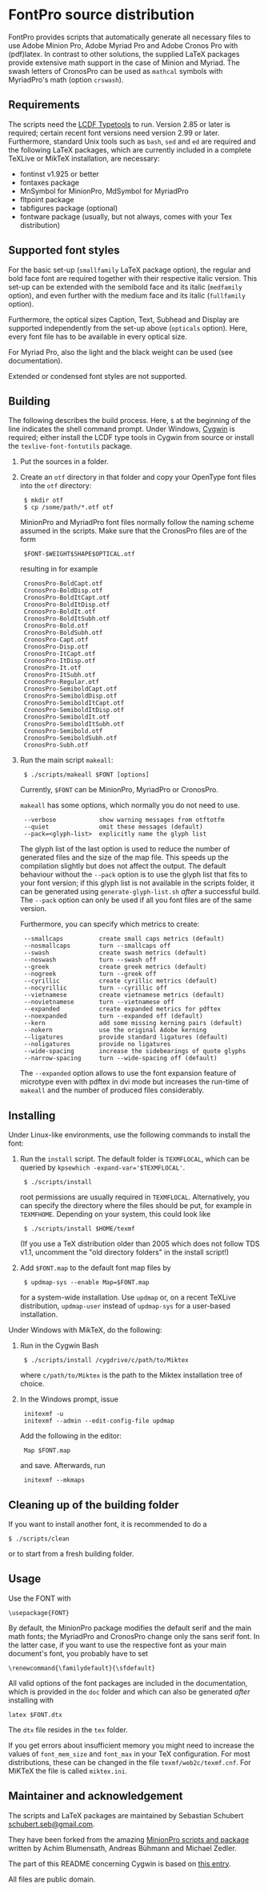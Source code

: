 FontPro source distribution
===========================

FontPro provides scripts that automatically generate all necessary
files to use Adobe Minion Pro, Adobe Myriad Pro and Adobe Cronos Pro
with (pdf)latex.  In contrast to other solutions, the supplied LaTeX
packages provide extensive math support in the case of Minion and
Myriad.  The swash letters of CronosPro can be used as `mathcal`
symbols with MyriadPro's math (option `crswash`).


Requirements
------------

The scripts need the [LCDF Typetools](http://www.lcdf.org/type/) to
run.  Version 2.85 or later is required; certain recent font versions
need version 2.99 or later.  Furthermore, standard Unix tools such as
`bash`, `sed` and `ed` are required and the following LaTeX packages,
which are currently included in a complete TeXLive or MikTeX
installation, are necessary:

* fontinst v1.925 or better
* fontaxes package
* MnSymbol for MinionPro, MdSymbol for MyriadPro
* fltpoint package
* tabfigures package (optional)
* fontware package (usually, but not always, comes with your Tex
  distribution)


Supported font styles
---------------------

For the basic set-up (`smallfamily` LaTeX package option), the regular
and bold face font are required together with their respective italic
version.  This set-up can be extended with the semibold face and its
italic (`medfamily` option), and even further with the medium face and
its italic (`fullfamily` option).

Furthermore, the optical sizes Caption, Text, Subhead and Display are
supported independently from the set-up above (`opticals` option).
Here, every font file has to be available in every optical size.

For Myriad Pro, also the light and the black weight can be used (see
documentation).

Extended or condensed font styles are not supported.


Building
--------

The following describes the build process. Here, `$` at the beginning
of the line indicates the shell command prompt. Under Windows,
[Cygwin](http://www.cygwin.com/) is required; either install the LCDF
type tools in Cygwin from source or install the
`texlive-font-fontutils` package.

1. Put the sources in a folder.
2. Create an `otf` directory in that folder and copy your OpenType
   font files into the `otf` directory:

        $ mkdir otf
        $ cp /some/path/*.otf otf

   MinionPro and MyriadPro font files normally follow the naming
   scheme assumed in the scripts. Make sure that the CronosPro files
   are of the form

        $FONT-$WEIGHT$SHAPE$OPTICAL.otf

   resulting in for example

        CronosPro-BoldCapt.otf
        CronosPro-BoldDisp.otf
        CronosPro-BoldItCapt.otf
        CronosPro-BoldItDisp.otf
        CronosPro-BoldIt.otf
        CronosPro-BoldItSubh.otf
        CronosPro-Bold.otf
        CronosPro-BoldSubh.otf
        CronosPro-Capt.otf
        CronosPro-Disp.otf
        CronosPro-ItCapt.otf
        CronosPro-ItDisp.otf
        CronosPro-It.otf
        CronosPro-ItSubh.otf
        CronosPro-Regular.otf
        CronosPro-SemiboldCapt.otf
        CronosPro-SemiboldDisp.otf
        CronosPro-SemiboldItCapt.otf
        CronosPro-SemiboldItDisp.otf
        CronosPro-SemiboldIt.otf
        CronosPro-SemiboldItSubh.otf
        CronosPro-Semibold.otf
        CronosPro-SemiboldSubh.otf
        CronosPro-Subh.otf 

3. Run the main script `makeall`:

        $ ./scripts/makeall $FONT [options]

   Currently, `$FONT` can be MinionPro, MyriadPro or CronosPro.

   `makeall` has some options, which normally you do not need to use.

        --verbose            show warning messages from otftotfm
        --quiet              omit these messages (default)
        --pack=<glyph-list>  explicitly name the glyph list

   The glyph list of the last option is used to reduce the number of
   generated files and the size of the map file. This speeds up the
   compilation slightly but does not affect the output. The default
   behaviour without the `--pack` option is to use the glyph list that
   fits to your font version; if this glyph list is not available in
   the scripts folder, it can be generated using
   `generate-glyph-list.sh` _after_ a successful build. The `--pack`
   option can only be used if all you font files are of the same
   version.

   Furthermore, you can specify which metrics to create:

        --smallcaps          create small caps metrics (default)
        --nosmallcaps        turn --smallcaps off
        --swash              create swash metrics (default)
        --noswash            turn --swash off
        --greek              create greek metrics (default)
        --nogreek            turn --greek off
        --cyrillic           create cyrillic metrics (default)
        --nocyrillic         turn --cyrillic off
        --vietnamese         create vietnamese metrics (default)
        --novietnamese       turn --vietnamese off
        --expanded           create expanded metrics for pdftex
        --noexpanded         turn --expanded off (default)
        --kern               add some missing kerning pairs (default)
        --nokern             use the original Adobe kerning
        --ligatures          provide standard ligatures (default)
        --noligatures        provide no ligatures
        --wide-spacing       increase the sidebearings of quote glyphs
        --narrow-spacing     turn --wide-spacing off (default)

   The `--expanded` option allows to use the font expansion feature of
   microtype even with pdftex in dvi mode but increases the run-time
   of `makeall` and the number of produced files considerably.


Installing
----------

Under Linux-like environments, use the following commands to install
the font:

1. Run the `install` script. The default folder is `TEXMFLOCAL`,
   which can be queried by `kpsewhich -expand-var='$TEXMFLOCAL'`.

        $ ./scripts/install 

   root permissions are usually required in `TEXMFLOCAL`.
   Alternatively, you can specify the directory where the files should
   be put, for example in `TEXMFHOME`. Depending on your system, this
   could look like
   
        $ ./scripts/install $HOME/texmf

   (If you use a TeX distribution older than 2005 which does not
   follow TDS v1.1, uncomment the "old directory folders" in the
   install script!)

2. Add `$FONT.map` to the default font map files by

        $ updmap-sys --enable Map=$FONT.map

   for a system-wide installation. Use `updmap` or, on a recent
   TeXLive distribution, `updmap-user` instead of `updmap-sys` for a
   user-based installation.

Under Windows with MikTeX, do the following: 

1. Run in the Cygwin Bash

        $ ./scripts/install /cygdrive/c/path/to/Miktex

   where `c/path/to/Miktex` is the path to the Miktex installation
   tree of choice.

2. In the Windows prompt, issue

        initexmf -u
        initexmf --admin --edit-config-file updmap

   Add the following in the editor:

        Map $FONT.map

   and save. Afterwards, run

        initexmf --mkmaps


Cleaning up of the building folder
----------------------------------

If you want to install another font, it is recommended to do a

    $ ./scripts/clean

or to start from a fresh building folder.


Usage
-----

Use the FONT with

    \usepackage{FONT}

By default, the MinionPro package modifies the default serif and the
main math fonts; the MyriadPro and CronosPro change only the sans
serif font. In the latter case, if you want to use the respective font
as your main document's font, you probably have to set

    \renewcommand{\familydefault}{\sfdefault}

All valid options of the font packages are included in the
documentation, which is provided in the `doc` folder and which can
also be generated _after_ installing with

    latex $FONT.dtx

The `dtx` file resides in the `tex` folder.

If you get errors about insufficient memory you might need to increase
the values of `font_mem_size` and `font_max` in your TeX
configuration. For most distributions, these can be changed in the
file `texmf/web2c/texmf.cnf`. For MiKTeX the file is called
`miktex.ini`.


Maintainer and acknowledgement
------------------------------

The scripts and LaTeX packages are maintained by Sebastian Schubert
<schubert.seb@gmail.com>.

They have been forked from the amazing [MinionPro scripts and
package](http://developer.berlios.de/projects/minionpro) written by
Achim Blumensath, Andreas Bühmann and Michael Zedler.

The part of this README concerning Cygwin is based on [this
entry](http://tex.stackexchange.com/a/87568/11605).

All files are public domain.
